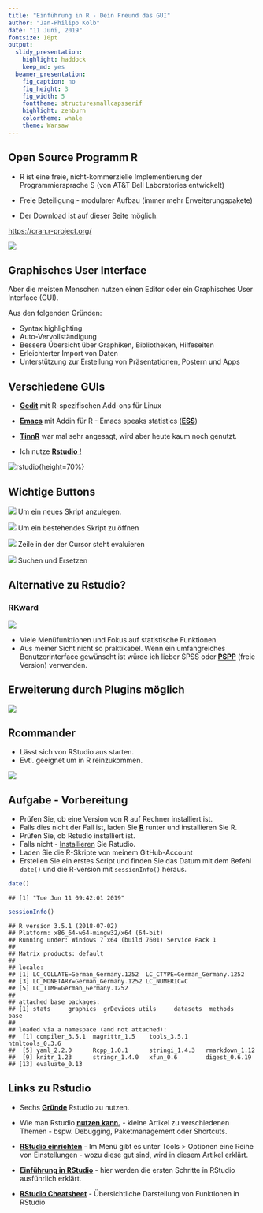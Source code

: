 ```yaml
---
title: "Einführung in R - Dein Freund das GUI"
author: "Jan-Philipp Kolb"
date: "11 Juni, 2019"
fontsize: 10pt
output: 
  slidy_presentation: 
    highlight: haddock
    keep_md: yes
  beamer_presentation: 
    fig_caption: no
    fig_height: 3
    fig_width: 5
    fonttheme: structuresmallcapsserif
    highlight: zenburn
    colortheme: whale
    theme: Warsaw
---
```







## Open Source Programm R

-  R ist eine freie, nicht-kommerzielle Implementierung der Programmiersprache S (von AT&T Bell Laboratories entwickelt)
- Freie Beteiligung - modularer Aufbau (immer mehr Erweiterungspakete)

- Der Download ist auf dieser Seite möglich:

<https://cran.r-project.org/>


![](figure/BasisR.PNG)


## Graphisches User Interface

Aber die meisten Menschen nutzen einen Editor oder ein Graphisches User Interface (GUI).

Aus den folgenden Gründen:

- Syntax highlighting
- Auto-Vervollständigung
- Bessere Übersicht über Graphiken, Bibliotheken, Hilfeseiten
- Erleichterter Import von Daten
- Unterstützung zur Erstellung von Präsentationen, Postern und Apps

## Verschiedene GUIs

- [**Gedit**](https://projects.gnome.org/gedit/) mit R-spezifischen Add-ons für Linux

- [**Emacs**](http://www.gnu.org/software/emacs/) mit Addin für R - Emacs speaks statistics ([**ESS**](https://ess.r-project.org/))
- [**TinnR**](https://rclickhandbuch.wordpress.com/install-r/tinn-r/) war mal sehr angesagt, wird aber heute kaum noch genutzt. 

- Ich nutze [**Rstudio !**](https://www.rstudio.com/)

![rstudio](figure/0_overall.jpg){height=70%}


## Wichtige Buttons

![](figure/new_script.PNG)  Um ein neues Skript anzulegen.

![](figure/Skriptoeffnen.PNG) Um ein bestehendes Skript zu öffnen

![](figure/runskript.PNG) Zeile in der der Cursor steht evaluieren

![](figure/find_replace.PNG) Suchen und Ersetzen

## Alternative zu Rstudio?

### RKward

![](figure/rkwardlogo.PNG)

- Viele Menüfunktionen und Fokus auf statistische Funktionen.
- Aus meiner Sicht nicht so praktikabel. Wenn ein umfangreiches Benutzerinterface gewünscht ist würde ich lieber SPSS oder [**PSPP**](https://www.gnu.org/software/pspp/) (freie Version) verwenden.

## Erweiterung durch Plugins möglich

<!--
- R-Paket `rkwarddev`
-->



![](figure/RKWard_R_package_management.png)

## Rcommander

- Lässt sich von RStudio aus starten.
- Evtl. geeignet um in R reinzukommen.

![](figure/RcmdrBASE.png)

## Aufgabe - Vorbereitung

- Prüfen Sie, ob eine Version von R auf Rechner installiert ist.
- Falls dies nicht der Fall ist, laden Sie [**R**](r-project.org)  runter und installieren Sie R.
- Prüfen Sie, ob Rstudio installiert ist.
- Falls nicht - [Installieren](http://www.rstudio.com/) Sie Rstudio.
- Laden Sie die R-Skripte von meinem GitHub-Account
- Erstellen Sie ein erstes Script und finden Sie das Datum mit dem Befehl `date()` und die R-version mit `sessionInfo()` heraus.


```r
date()
```

```
## [1] "Tue Jun 11 09:42:01 2019"
```


```r
sessionInfo()
```

```
## R version 3.5.1 (2018-07-02)
## Platform: x86_64-w64-mingw32/x64 (64-bit)
## Running under: Windows 7 x64 (build 7601) Service Pack 1
## 
## Matrix products: default
## 
## locale:
## [1] LC_COLLATE=German_Germany.1252  LC_CTYPE=German_Germany.1252   
## [3] LC_MONETARY=German_Germany.1252 LC_NUMERIC=C                   
## [5] LC_TIME=German_Germany.1252    
## 
## attached base packages:
## [1] stats     graphics  grDevices utils     datasets  methods   base     
## 
## loaded via a namespace (and not attached):
##  [1] compiler_3.5.1  magrittr_1.5    tools_3.5.1     htmltools_0.3.6
##  [5] yaml_2.2.0      Rcpp_1.0.1      stringi_1.4.3   rmarkdown_1.12 
##  [9] knitr_1.23      stringr_1.4.0   xfun_0.6        digest_0.6.19  
## [13] evaluate_0.13
```


## Links zu Rstudio

- Sechs [**Gründe**](http://www.r-bloggers.com/top-6-reasons-you-need-to-be-using-rstudio/) Rstudio zu nutzen.

- Wie man Rstudio [**nutzen kann.**](https://support.rstudio.com/hc/en-us/sections/200107586-Using-RStudio) - kleine Artikel zu verschiedenen Themen - bspw. Debugging, Paketmanagement oder Shortcuts.

- [**RStudio einrichten**](https://support.rstudio.com/hc/en-us/articles/200549016-Customizing-RStudio) - Im Menü gibt es unter Tools > Optionen eine Reihe von Einstellungen - wozu diese gut sind, wird in diesem Artikel erklärt.  

- [**Einführung in RStudio**](https://dss.princeton.edu/training/RStudio101.pdf) - hier werden die ersten Schritte in RStudio ausführlich erklärt. 
<!--
https://datascienceplus.com/introduction-to-rstudio/
-->

- [**RStudio Cheatsheet**](https://github.com/rstudio/cheatsheets/raw/master/rstudio-ide.pdf) - Übersichtliche Darstellung von Funktionen in RStudio


